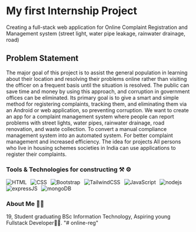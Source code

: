# My first Internship Project

Creating a full-stack web application for  Online Complaint Registration and Management system (street light, water pipe leakage, rainwater drainage, road)

## Problem Statement

The major goal of this project is to assist the general population in learning about their location and resolving their problems online rather than visiting the officer on a frequent basis until the situation is resolved. The public can save time and money by using this approach, and corruption in government offices can be eliminated. Its primary goal is to give a smart and simple method for registering complaints, tracking them, and eliminating them via an Android or web application, so preventing corruption. We want to create an app for a complaint management system where people can report problems with street lights, water pipes, rainwater drainage, road renovation, and waste collection. To convert a manual compliance management system into an automated system. For better complaint management and increased efficiency. The idea for  projects All persons who live in housing schemes societies in India can use applications to register their complaints.

### Tools & Technologies for constructing ⚒️ ⚙️

![HTML](https://img.shields.io/badge/HTML5-E34F26?style=for-the-badge&logo=html5&logoColor=white) &thinsp; ![CSS](https://img.shields.io/badge/CSS3-1572B6?style=for-the-badge&logo=css3&logoColor=white) &thinsp; ![Bootstrap](https://img.shields.io/badge/Bootstrap-563D7C?style=for-the-badge&logo=bootstrap&logoColor=white)  &thinsp; ![TailwindCSS](https://img.shields.io/badge/tailwindcss-%2338B2AC.svg?style=for-the-badge&logo=tailwind-css&logoColor=white) &thinsp;  ![JavaScript](https://img.shields.io/badge/JavaScript-323330?style=for-the-badge&logo=javascript&logoColor=F7DF1E) &thinsp; ![nodejs](https://img.shields.io/badge/Node.js-43853D?style=for-the-badge&logo=node.js&logoColor=white) &thinsp; ![expressJS](https://img.shields.io/badge/Express.js-404D59?style=for-the-badge)  &thinsp;
 ![mongoDB](https://img.shields.io/badge/MongoDB-4EA94B?style=for-the-badge&logo=mongodb&logoColor=white) &thinsp; 


### About Me 👷🏼

19, Student graduating BSc Information Technology, Aspiring young Fullstack Developer🧑‍💻.
"# online-reg" 
